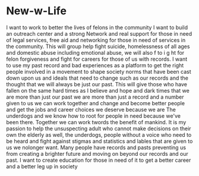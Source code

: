# New-w-Life
I want to work to better the lives of felons in the community I want to build an outreach center and a strong Network and real support for those in need of legal services, free aid and networking for those in need of services in the community. This will group help fight suicide, homelessness of all ages and domestic abuse including emotional abuse, we will also f to i g ht for felon forgiveness and fight for careers for those of us with records. I want to use my past record and bad experiences as a platform to get the right people involved in a movement to shape society norms that have been cast down upon us and ideals that need to change such as our records and the thought that we will always be just our past. This will give those who have fallen on the same hard times as I believe and hope and dark times that we are more than just our past we are more than just a record and a number given to us we can work together and change and become better people and get the jobs and career choices we deserve because we are The underdogs and we know how to root for people in need because we've been there. Together we can  work twords the benefit of mankind. It is my passion to help the unsuspecting adult who cannot make decisions on their own the elderly as well, the underdogs, people without a voice who need to be heard and fight against stigmas and statistics and lables that are given to us we nolonger want.  Many people have records and pasts preventing us from creating a brighter future and moving on beyond our records and our past. I want to create education for those in need of it to get a better career and a better leg up in society
